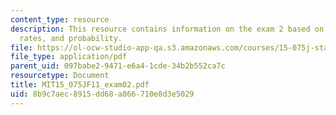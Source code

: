```yaml
---
content_type: resource
description: This resource contains information on the exam 2 based on total success
  rates, and probability.
file: https://ol-ocw-studio-app-qa.s3.amazonaws.com/courses/15-075j-statistical-thinking-and-data-analysis-fall-2011/8b9c7aec8915dd68a866710e8d3e5029_MIT15_075JF11_exam02.pdf
file_type: application/pdf
parent_uid: 097babe2-9471-e6a4-1cde-34b2b552ca7c
resourcetype: Document
title: MIT15_075JF11_exam02.pdf
uid: 8b9c7aec-8915-dd68-a866-710e8d3e5029
---
```

